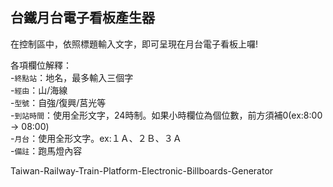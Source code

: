 ## 台鐵月台電子看板產生器

在控制區中，依照標題輸入文字，即可呈現在月台電子看板上囉!

各項欄位解釋：<br>
-`終點站`：地名，最多輸入三個字<br>
-`經由`：山/海線<br>
-`型號`：自強/復興/莒光等<br>
-`到站時間`：使用全形文字，24時制。如果小時欄位為個位數，前方須補0(ex:8:00 → 08:00)<br>
-`月台`：使用全形文字。ex:１Ａ、２Ｂ、３Ａ<br>
-`備註`：跑馬燈內容<br>

Taiwan-Railway-Train-Platform-Electronic-Billboards-Generator